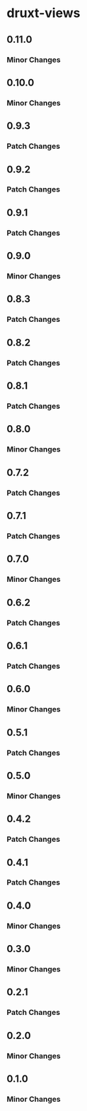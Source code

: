 # druxt-views

## 0.11.0
### Minor Changes

## 0.10.0
### Minor Changes

## 0.9.3
### Patch Changes

## 0.9.2
### Patch Changes

## 0.9.1
### Patch Changes

## 0.9.0
### Minor Changes

## 0.8.3
### Patch Changes

## 0.8.2
### Patch Changes

## 0.8.1
### Patch Changes

## 0.8.0
### Minor Changes

## 0.7.2
### Patch Changes

## 0.7.1
### Patch Changes

## 0.7.0
### Minor Changes

## 0.6.2
### Patch Changes

## 0.6.1
### Patch Changes

## 0.6.0
### Minor Changes

## 0.5.1
### Patch Changes

## 0.5.0
### Minor Changes

## 0.4.2
### Patch Changes

## 0.4.1
### Patch Changes

## 0.4.0
### Minor Changes

## 0.3.0
### Minor Changes

## 0.2.1
### Patch Changes

## 0.2.0
### Minor Changes

## 0.1.0
### Minor Changes
